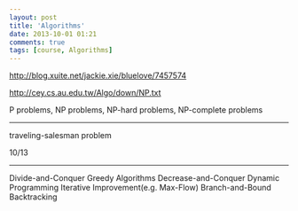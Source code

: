 ```yaml
---
layout: post
title: 'Algorithms'
date: 2013-10-01 01:21
comments: true
tags: [course, Algorithms]
---
```

http://blog.xuite.net/jackie.xie/bluelove/7457574

http://cey.cs.au.edu.tw/Algo/down/NP.txt

P problems,
NP problems,
NP-hard problems,
NP-complete problems


-----

traveling-salesman problem

10/13

-----

Divide-and-Conquer
Greedy Algorithms
Decrease-and-Conquer
Dynamic Programming
Iterative Improvement(e.g. Max-Flow)
Branch-and-Bound
Backtracking

